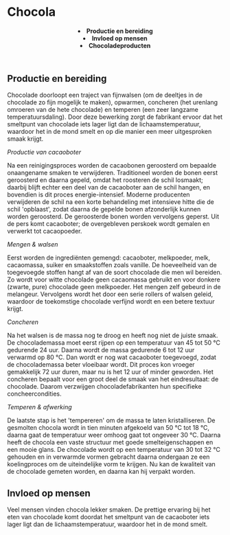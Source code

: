 # Chocola
<!DOCTYPE html>
<body>
  <header>
    <li><B>Productie en bereiding</B></li>
    <li><B>Invloed op mensen</B></li>
    <li><B>Chocoladeproducten</B></li>
  </header>
  <article>
    <h2>Productie en bereiding</h2>
    <p>Chocolade doorloopt een traject van fijnwalsen (om de deeltjes in de chocolade zo fijn mogelijk te maken), opwarmen, concheren (het urenlang omroeren van de hete chocolade) en temperen (een zeer langzame temperatuursdaling). Door deze bewerking zorgt de fabrikant ervoor dat het smeltpunt van chocolade iets lager ligt dan de lichaamstemperatuur, waardoor het in de mond smelt en op die manier een meer uitgesproken smaak krijgt.</p>
  <I>Productie van cacaoboter</I>
  <p>Na een reinigingsproces worden de cacaobonen geroosterd om bepaalde onaangename smaken te verwijderen. Traditioneel worden de bonen eerst geroosterd en daarna gepeld, omdat het roosteren de schil losmaakt; daarbij blijft echter een deel van de cacaoboter aan de schil hangen, en bovendien is dit proces energie-intensief. Moderne producenten verwijderen de schil na een korte behandeling met intensieve hitte die de schil 'opblaast', zodat daarna de gepelde bonen afzonderlijk kunnen worden geroosterd. De geroosterde bonen worden vervolgens geperst. Uit de pers komt cacaoboter; de overgebleven perskoek wordt gemalen en verwerkt tot cacaopoeder.</p>
    <I>Mengen & walsen</I>
    <p>Eerst worden de ingrediënten gemengd: cacaoboter, melkpoeder, melk, cacaomassa, suiker en smaakstoffen zoals vanille. De hoeveelheid van de toegevoegde stoffen hangt af van de soort chocolade die men wil bereiden. Zo wordt voor witte chocolade geen cacaomassa gebruikt en voor donkere (zwarte, pure) chocolade geen melkpoeder. Het mengen zelf gebeurd in de melangeur. Vervolgens wordt het door een serie rollers of walsen geleid, waardoor de toekomstige chocolade verfijnd wordt en een betere textuur krijgt.</p>
    <I>Concheren</I>
    <p>Na het walsen is de massa nog te droog en heeft nog niet de juiste smaak. De chocolademassa moet eerst rijpen op een temperatuur van 45 tot 50 °C gedurende 24 uur. Daarna wordt de massa gedurende 6 tot 12 uur verwarmd op 80 °C. Dan wordt er nog wat cacaoboter toegevoegd, zodat de chocolademassa beter vloeibaar wordt. Dit proces kon vroeger gemakkelijk 72 uur duren, maar nu is het 12 uur of minder geworden. Het concheren bepaalt voor een groot deel de smaak van het eindresultaat: de chocolade. Daarom verzwijgen chocoladefabrikanten hun specifieke concheercondities.</p>
    <I>Temperen & afwerking</I>
    <p> De laatste stap is het 'tempereren' om de massa te laten kristalliseren. De gesmolten chocola wordt in tien minuten afgekoeld van 50 °C tot 18 °C, daarna gaat de temperatuur weer omhoog gaat tot ongeveer 30 °C. Daarna heeft de chocola een vaste structuur met goede smelteigenschappen en een mooie glans. De chocolade wordt op een temperatuur van 30 tot 32 °C gehouden en in verwarmde vormen gebracht daarna ondergaan ze een koelingproces om de uiteindelijke vorm te krijgen. Nu kan de kwaliteit van de chocolade gemeten worden, en daarna kan hij verpakt worden.</p>
    <h2>Invloed op mensen</h2>
    <p>Veel mensen vinden chocola lekker smaken. De prettige ervaring bij het eten van chocolade komt doordat het smeltpunt van de cacaoboter iets lager ligt dan de lichaamstemperatuur, waardoor het in de mond smelt.















      

  </body>

